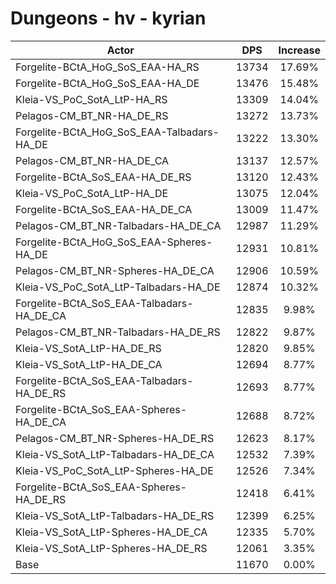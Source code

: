 # Dungeons - hv - kyrian
| Actor | DPS | Increase |
|---|:---:|:---:|
|Forgelite-BCtA_HoG_SoS_EAA-HA_RS|13734|17.69%|
|Forgelite-BCtA_HoG_SoS_EAA-HA_DE|13476|15.48%|
|Kleia-VS_PoC_SotA_LtP-HA_RS|13309|14.04%|
|Pelagos-CM_BT_NR-HA_DE_RS|13272|13.73%|
|Forgelite-BCtA_HoG_SoS_EAA-Talbadars-HA_DE|13222|13.30%|
|Pelagos-CM_BT_NR-HA_DE_CA|13137|12.57%|
|Forgelite-BCtA_SoS_EAA-HA_DE_RS|13120|12.43%|
|Kleia-VS_PoC_SotA_LtP-HA_DE|13075|12.04%|
|Forgelite-BCtA_SoS_EAA-HA_DE_CA|13009|11.47%|
|Pelagos-CM_BT_NR-Talbadars-HA_DE_CA|12987|11.29%|
|Forgelite-BCtA_HoG_SoS_EAA-Spheres-HA_DE|12931|10.81%|
|Pelagos-CM_BT_NR-Spheres-HA_DE_CA|12906|10.59%|
|Kleia-VS_PoC_SotA_LtP-Talbadars-HA_DE|12874|10.32%|
|Forgelite-BCtA_SoS_EAA-Talbadars-HA_DE_CA|12835|9.98%|
|Pelagos-CM_BT_NR-Talbadars-HA_DE_RS|12822|9.87%|
|Kleia-VS_SotA_LtP-HA_DE_RS|12820|9.85%|
|Kleia-VS_SotA_LtP-HA_DE_CA|12694|8.77%|
|Forgelite-BCtA_SoS_EAA-Talbadars-HA_DE_RS|12693|8.77%|
|Forgelite-BCtA_SoS_EAA-Spheres-HA_DE_CA|12688|8.72%|
|Pelagos-CM_BT_NR-Spheres-HA_DE_RS|12623|8.17%|
|Kleia-VS_SotA_LtP-Talbadars-HA_DE_CA|12532|7.39%|
|Kleia-VS_PoC_SotA_LtP-Spheres-HA_DE|12526|7.34%|
|Forgelite-BCtA_SoS_EAA-Spheres-HA_DE_RS|12418|6.41%|
|Kleia-VS_SotA_LtP-Talbadars-HA_DE_RS|12399|6.25%|
|Kleia-VS_SotA_LtP-Spheres-HA_DE_CA|12335|5.70%|
|Kleia-VS_SotA_LtP-Spheres-HA_DE_RS|12061|3.35%|
|Base|11670|0.00%|
